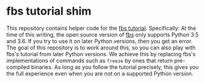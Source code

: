 # fbs tutorial shim

This repository contains helper code for the
[fbs tutorial](https://github.com/mherrmann/fbs-tutorial).
Specifically: At the time of this writing, the open source version of
[fbs](https://build-system.fman.io/) only supports Python 3.5 and 3.6. If you
try to use it on later Python versions, then you get an error. The goal of this
repository is to work around this, so you can also play with fbs's tutorial from
later Python versions. We achieve this by replacing fbs's implementations of
commands such as `freeze` by ones that return pre-compiled binaries. As long as
you follow the tutorial precisely, this gives you the full experience even when
you are not on a supported Python version.